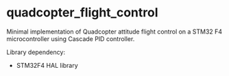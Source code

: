 # quadcopter_flight_control

Minimal implementation of Quadcopter attitude flight control on a STM32 F4 microcontroller using Cascade PID controller. 

Library dependency:
- STM32F4 HAL library
